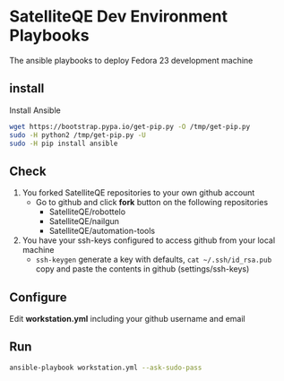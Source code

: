 SatelliteQE Dev Environment Playbooks
=====================================

The ansible playbooks to deploy Fedora 23 development machine

install
--------------

Install Ansible

```bash
wget https://bootstrap.pypa.io/get-pip.py -O /tmp/get-pip.py
sudo -H python2 /tmp/get-pip.py -U
sudo -H pip install ansible
```

Check
------
1. You forked SatelliteQE repositories to your own github account
    * Go to github and click **fork** button on the following repositories
        * SatelliteQE/robottelo
        * SatelliteQE/nailgun
        * SatelliteQE/automation-tools
2. You have your ssh-keys configured to access github from your local machine
    * ```ssh-keygen```  generate a key with defaults, ```cat ~/.ssh/id_rsa.pub``` copy and paste the contents in github (settings/ssh-keys)

Configure
---------
Edit **workstation.yml** including your github username and email

Run
---

```bash
ansible-playbook workstation.yml --ask-sudo-pass
```